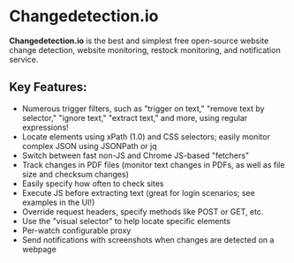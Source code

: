 # Changedetection.io
**Changedetection.io** is the best and simplest free open-source website change detection, website monitoring, restock monitoring, and notification service.

## Key Features:
- Numerous trigger filters, such as "trigger on text," "remove text by selector," "ignore text," "extract text," and more, using regular expressions!
- Locate elements using xPath (1.0) and CSS selectors; easily monitor complex JSON using JSONPath or jq
- Switch between fast non-JS and Chrome JS-based "fetchers"
- Track changes in PDF files (monitor text changes in PDFs, as well as file size and checksum changes)
- Easily specify how often to check sites
- Execute JS before extracting text (great for login scenarios; see examples in the UI!)
- Override request headers, specify methods like POST or GET, etc.
- Use the "visual selector" to help locate specific elements
- Per-watch configurable proxy
- Send notifications with screenshots when changes are detected on a webpage